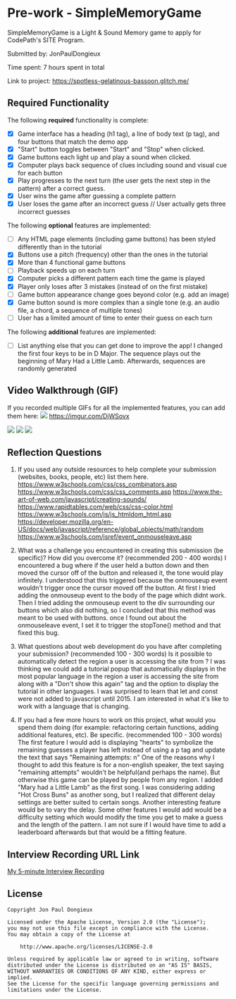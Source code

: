 # Pre-work - SimpleMemoryGame

SimpleMemoryGame is a Light & Sound Memory game to apply for CodePath's SITE Program. 

Submitted by: JonPaulDongieux

Time spent: 7 hours spent in total

Link to project: https://spotless-gelatinous-bassoon.glitch.me/

## Required Functionality

The following **required** functionality is complete:

* [X] Game interface has a heading (h1 tag), a line of body text (p tag), and four buttons that match the demo app
* [X] "Start" button toggles between "Start" and "Stop" when clicked. 
* [X] Game buttons each light up and play a sound when clicked. 
* [X] Computer plays back sequence of clues including sound and visual cue for each button
* [X] Play progresses to the next turn (the user gets the next step in the pattern) after a correct guess. 
* [X] User wins the game after guessing a complete pattern
* [X] User loses the game after an incorrect guess // User actually gets three incorrect guesses

The following **optional** features are implemented:

* [ ] Any HTML page elements (including game buttons) has been styled differently than in the tutorial
* [X] Buttons use a pitch (frequency) other than the ones in the tutorial
* [X] More than 4 functional game buttons
* [ ] Playback speeds up on each turn
* [X] Computer picks a different pattern each time the game is played
* [X] Player only loses after 3 mistakes (instead of on the first mistake)
* [ ] Game button appearance change goes beyond color (e.g. add an image)
* [X] Game button sound is more complex than a single tone (e.g. an audio file, a chord, a sequence of multiple tones)
* [ ] User has a limited amount of time to enter their guess on each turn

The following **additional** features are implemented:

- [ ] List anything else that you can get done to improve the app!
  I changed the first four keys to be in D Major. The sequence plays out the beginning of Mary Had a Little Lamb. Afterwards, sequences are randomly generated
## Video Walkthrough (GIF)

If you recorded multiple GIFs for all the implemented features, you can add them here:
![](https://i.imgur.com/DjWSovx.gif)
https://imgur.com/DjWSovx

![](gif2-link-here)
![](gif3-link-here)
![](gif4-link-here)

## Reflection Questions
1. If you used any outside resources to help complete your submission (websites, books, people, etc) list them here. 
https://www.w3schools.com/css/css_combinators.asp
https://www.w3schools.com/css/css_comments.asp
https://www.the-art-of-web.com/javascript/creating-sounds/
https://www.rapidtables.com/web/css/css-color.html
https://www.w3schools.com/js/js_htmldom_html.asp
https://developer.mozilla.org/en-US/docs/web/javascript/reference/global_objects/math/random
https://www.w3schools.com/jsref/event_onmouseleave.asp


2. What was a challenge you encountered in creating this submission (be specific)? How did you overcome it? (recommended 200 - 400 words) 
I encountered a bug where if the user held a button down and then moved the cursor off of the button and released it, the tone would play infinitely. I understood that this triggered because the onmouseup event wouldn't trigger once the cursor moved off the button. At first I tried adding the onmouseup event to the body of the page which didnt work. Then I tried adding the onmouseup event to the div surrounding our buttons which also did nothing, so I concluded that this method was meant to be used with buttons. once I found out about the onmouseleave event, I set it to trigger the stopTone() method and that fixed this bug.

3. What questions about web development do you have after completing your submission? (recommended 100 - 300 words) 
Is it possible to automatically detect the region a user is accessing the site from ? 
I was thinking we could add a tutorial popup that automatically displays in the most popular language in the region a user is accessing the site from along with a "Don't show this again" tag and the option to display the tutorial in other languages.
I was surprised to learn that let and const were not added to javascript until 2015. I am interested in what it's like to work with a language that is changing.

4. If you had a few more hours to work on this project, what would you spend them doing (for example: refactoring certain functions, adding additional features, etc). Be specific. (recommended 100 - 300 words) 
The first feature I would add is displaying "hearts" to symbolize the remaining guesses a player has left instead of using a p tag and update the text that says "Remaining attempts: n"
One of the reasons why I thought to add this feature is for a non-english speaker, the text saying "remaining attempts" wouldn't be helpful(and perhaps the name). But otherwise this game can be played by people from any region.
I added "Mary had a Little Lamb" as the first song. I was considering adding "Hot Cross Buns" as another song, but I realized that different delay settings are better suited to certain songs. Another interesting feature would be to vary the delay.
Some other features I would add would be a difficulty setting which would modify the time you get to make a guess and the length of the pattern. I am not sure if I would have time to add a leaderboard afterwards but that would be a fitting feature.



## Interview Recording URL Link

[My 5-minute Interview Recording](https://www.loom.com/share/68a90784641d4780bca7c8c8f825ba0a)


## License

    Copyright Jon Paul Dongieux

    Licensed under the Apache License, Version 2.0 (the "License");
    you may not use this file except in compliance with the License.
    You may obtain a copy of the License at

        http://www.apache.org/licenses/LICENSE-2.0

    Unless required by applicable law or agreed to in writing, software
    distributed under the License is distributed on an "AS IS" BASIS,
    WITHOUT WARRANTIES OR CONDITIONS OF ANY KIND, either express or implied.
    See the License for the specific language governing permissions and
    limitations under the License.
